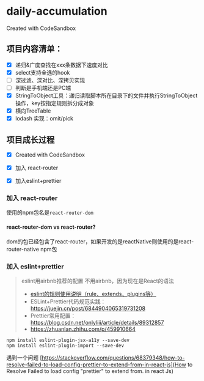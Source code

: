# daily-accumulation

Created with CodeSandbox

## 项目内容清单：

- [x] 递归&广度查找在xxx条数据下速度对比
- [x] select支持全选的hook
- [ ] 深过滤、深对比、深拷贝实现
- [ ] 判断是手机端还是PC端
- [x] StringToObject工具：递归读取脚本所在目录下的文件并执行StringToObject操作，key按指定规则拆分成对象
- [x] 横向TreeTable
- [x] lodash 实现：omit/pick

## 项目成长过程
- [x] Created with CodeSandbox
- [x] 加入 react-router
- [x] 加入eslint+prettier


### 加入 react-router
使用的npm包名是`react-router-dom`
#### react-router-dom vs react-router?
dom的包已经包含了react-router，如果开发的是reactNative则使用的是react-router-native npm包


### 加入 eslint+prettier
> eslint用airbnb推荐的配置
> 不用airbnb，因为现在是React的语法
> - [eslint的规则使用说明（rule、extends、plugins等）](https://www.panyanbin.com/article/25ad0d7f.html)
> - ESLint+Prettier代码规范实践：https://juejin.cn/post/6844904065319731208
> - Prettier常用配置：https://blog.csdn.net/onlyliii/article/details/89312857
> - https://zhuanlan.zhihu.com/p/459910664

``` npm
npm install eslint-plugin-jsx-a11y --save-dev
npm install eslint-plugin-import --save-dev
```
遇到一个问题 [https://stackoverflow.com/questions/68379348/how-to-resolve-failed-to-load-config-prettier-to-extend-from-in-react-js](How to Resolve Failed to load config "prettier" to extend from. in react Js)
